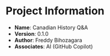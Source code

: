 # Project Information

- **Name**: Canadian History Q&A
- **Version**: 0.1.0
- **Author**: Freddy Bihozagara
- **Associates**: AI (GitHub Copilot)
